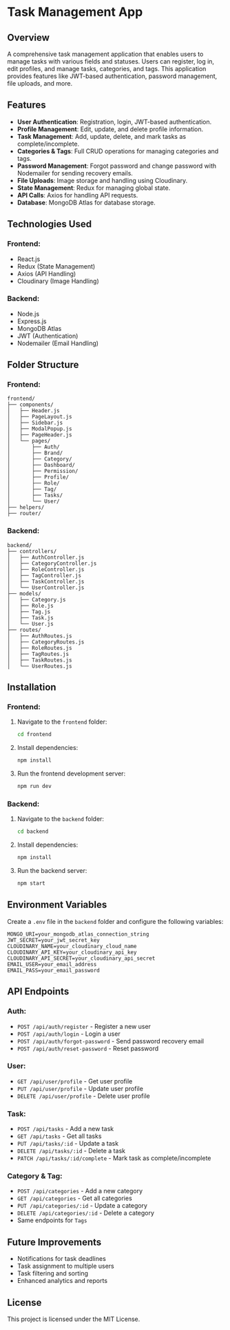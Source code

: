 
# Task Management App

## Overview
A comprehensive task management application that enables users to manage tasks with various fields and statuses. Users can register, log in, edit profiles, and manage tasks, categories, and tags. This application provides features like JWT-based authentication, password management, file uploads, and more.

## Features
- **User Authentication**: Registration, login, JWT-based authentication.
- **Profile Management**: Edit, update, and delete profile information.
- **Task Management**: Add, update, delete, and mark tasks as complete/incomplete.
- **Categories & Tags**: Full CRUD operations for managing categories and tags.
- **Password Management**: Forgot password and change password with Nodemailer for sending recovery emails.
- **File Uploads**: Image storage and handling using Cloudinary.
- **State Management**: Redux for managing global state.
- **API Calls**: Axios for handling API requests.
- **Database**: MongoDB Atlas for database storage.

## Technologies Used
### Frontend:
- React.js
- Redux (State Management)
- Axios (API Handling)
- Cloudinary (Image Handling)

### Backend:
- Node.js
- Express.js
- MongoDB Atlas
- JWT (Authentication)
- Nodemailer (Email Handling)

## Folder Structure

### Frontend:
```
frontend/
├── components/
│   ├── Header.js
│   ├── PageLayout.js
│   ├── Sidebar.js
│   ├── ModalPopup.js
│   ├── PageHeader.js
│   └── pages/
│       ├── Auth/
│       ├── Brand/
│       ├── Category/
│       ├── Dashboard/
│       ├── Permission/
│       ├── Profile/
│       ├── Role/
│       ├── Tag/
│       ├── Tasks/
│       └── User/
├── helpers/
├── router/
```

### Backend:
```
backend/
├── controllers/
│   ├── AuthController.js
│   ├── CategoryController.js
│   ├── RoleController.js
│   ├── TagController.js
│   ├── TaskController.js
│   └── UserController.js
├── models/
│   ├── Category.js
│   ├── Role.js
│   ├── Tag.js
│   ├── Task.js
│   └── User.js
├── routes/
│   ├── AuthRoutes.js
│   ├── CategoryRoutes.js
│   ├── RoleRoutes.js
│   ├── TagRoutes.js
│   ├── TaskRoutes.js
│   └── UserRoutes.js
```

## Installation

### Frontend:
1. Navigate to the `frontend` folder:
   ```bash
   cd frontend
   ```
2. Install dependencies:
   ```bash
   npm install
   ```
3. Run the frontend development server:
   ```bash
   npm run dev
   ```

### Backend:
1. Navigate to the `backend` folder:
   ```bash
   cd backend
   ```
2. Install dependencies:
   ```bash
   npm install
   ```
3. Run the backend server:
   ```bash
   npm start
   ```

## Environment Variables
Create a `.env` file in the `backend` folder and configure the following variables:
```env
MONGO_URI=your_mongodb_atlas_connection_string
JWT_SECRET=your_jwt_secret_key
CLOUDINARY_NAME=your_cloudinary_cloud_name
CLOUDINARY_API_KEY=your_cloudinary_api_key
CLOUDINARY_API_SECRET=your_cloudinary_api_secret
EMAIL_USER=your_email_address
EMAIL_PASS=your_email_password
```

## API Endpoints

### Auth:
- `POST /api/auth/register` - Register a new user
- `POST /api/auth/login` - Login a user
- `POST /api/auth/forgot-password` - Send password recovery email
- `POST /api/auth/reset-password` - Reset password

### User:
- `GET /api/user/profile` - Get user profile
- `PUT /api/user/profile` - Update user profile
- `DELETE /api/user/profile` - Delete user profile

### Task:
- `POST /api/tasks` - Add a new task
- `GET /api/tasks` - Get all tasks
- `PUT /api/tasks/:id` - Update a task
- `DELETE /api/tasks/:id` - Delete a task
- `PATCH /api/tasks/:id/complete` - Mark task as complete/incomplete

### Category & Tag:
- `POST /api/categories` - Add a new category
- `GET /api/categories` - Get all categories
- `PUT /api/categories/:id` - Update a category
- `DELETE /api/categories/:id` - Delete a category
- Same endpoints for `Tags`

## Future Improvements
- Notifications for task deadlines
- Task assignment to multiple users
- Task filtering and sorting
- Enhanced analytics and reports

## License
This project is licensed under the MIT License.
